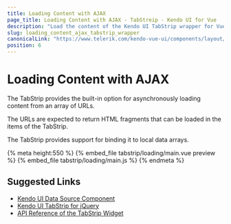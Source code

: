 ```yaml
---
title: Loading Content with AJAX
page_title: Loading Content with AJAX - TabStreip - Kendo UI for Vue
description: "Load the content of the Kendo UI TabStrip wrapper for Vue over AJAX."
slug: loading_content_ajax_tabstrip_wrapper
canonicalLink: "https://www.telerik.com/kendo-vue-ui/components/layout/tabstrip/"
position: 6
---
```


<div><WrapperBanner link="/kendo-vue-ui/components/layout/tabstrip"></WrapperBanner></div>    

# Loading Content with AJAX

The TabStrip provides the built-in option for asynchronously loading content from an array of URLs.

The URLs are expected to return HTML fragments that can be loaded in the items of the TabStrip.

The TabStrip provides support for binding it to local data arrays.

{% meta height:550 %}
{% embed_file tabstrip/loading/main.vue preview %}
{% embed_file tabstrip/loading/main.js %}
{% endmeta %}

## Suggested Links

* [Kendo UI Data Source Component](https://docs.telerik.com/kendo-ui/framework/datasource/overview)
* [Kendo UI TabStrip for jQuery](https://docs.telerik.com/kendo-ui/controls/navigation/tabstrip/overview)
* [API Reference of the TabStrip Widget](https://docs.telerik.com/kendo-ui/api/javascript/ui/tabstrip)
